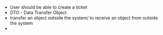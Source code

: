 - User should be able to create a ticket
- DTO - Data Transfer Object
- transfer an object outside the system/ to receive an object from outside the system
- 